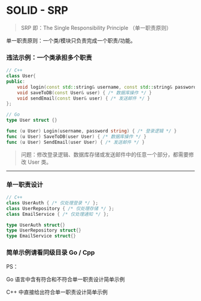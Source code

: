 # SOLID - SRP

> SRP 即：The Single Responsibility Principle （单一职责原则）

单一职责原则：一个类/模块只负责完成一个职责/功能。

### 违法示例：一个类承担多个职责
```C++
// C++
class User{
public:
    void login(const std::string& username, const std::string& password) { /* 登录逻辑 */ }
    void saveToDB(const User& user) { /* 数据库操作 */ }
    void sendEmail(const User& user) { /* 发送邮件 */ }
};
```

```go
// Go
type User struct {}

func (u User) Login(username, password string) { /* 登录逻辑 */ }
func (u User) SaveToDB(user User) { /* 数据库操作 */ }
func (u User) SendEmail(user User) { /* 发送邮件 */ }
```


> 问题：修改登录逻辑、数据库存储或发送邮件中的任意一个部分，都需要修改 User 类。


---
### 单一职责设计

```C++
// C++
class UserAuth { /* 仅处理登录 */ };
class UserRepository { /* 仅处理存储 */ };
class EmailService { /* 仅处理通知 */ };
```

```go
type UserAuth struct{}
type UserRepository struct{}
type EmailService struct{}
```

### 简单示例请看同级目录 Go / Cpp
PS：

Go 语言中含有符合和不符合单一职责设计简单示例

C++ 中直接给出符合单一职责设计简单示例